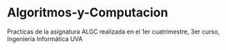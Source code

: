# Algoritmos-y-Computacion
Practicas de la asignatura ALGC realizada en el 1er cuatrimestre, 3er curso, Ingeniería Informática UVA
